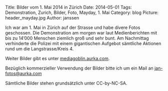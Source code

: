 Title: Bilder vom 1. Mai 2014 in Zürich
Date: 2014-05-01
Tags: Demonstration, Zurich, Bilder, Foto, Mayday, 1. Mai
Category: blog
Picture: header_mayday.jpg
Author: janssen

Ich war am 1. Mai in Zürich auf der Strasse und habe divere Fotos geschossen. Die Demonstration am morgen war laut Medienberichten mit bis zu 14’000 Menschen ziemlich groß und sehr bunt. Am Nachmittag verhinderte die Polizei mit einem gigantischen Aufgebot sämtliche Aktionen rund um die Langstrasse/Kreis 4.

Weiter Bilder gibt es unter [mediagoblin.aurka.com](https://mediagoblin.aurka.com/u/janssen/collection/1-mai-2014-in-zurich/).

Bezüglich kommerzieller Verwendung der Bilder bitte ich um ein Mail an jan-fotos@aurka.com

Sämtliche Bilder stehen grundsätzlich unter CC-by-NC-SA.
